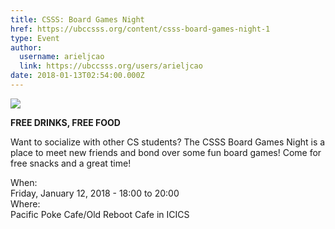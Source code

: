 ```yaml
---
title: CSSS: Board Games Night 
href: https://ubccsss.org/content/csss-board-games-night-1
type: Event
author:
  username: arieljcao
  link: https://ubccsss.org/users/arieljcao
date: 2018-01-13T02:54:00.000Z
---
```


<div class="field field-name-body field-type-text-with-summary field-label-hidden"><div class="field-items"><div class="field-item even"><p><img src="https://ubccsss.org/files/26239200_1783018025055320_7185707354782333276_n.jpg" style="max-width: 100%"></p>

<p><strong>FREE DRINKS, FREE FOOD</strong></p>

<p>Want to socialize with other CS students? The CSSS Board Games Night is a place to meet new friends and bond over some fun board games! Come for free snacks and a great time!</p>
</div></div></div><div class="field field-name-field-dates field-type-datetime field-label-above"><div class="field-label">When:&#xA0;</div><div class="field-items"><div class="field-item even"><span class="date-display-single">Friday, January 12, 2018 - <span class="date-display-range"><span class="date-display-start">18:00</span> to <span class="date-display-end">20:00</span></span></span></div></div></div><div class="field field-name-field-location field-type-text field-label-above"><div class="field-label">Where:&#xA0;</div><div class="field-items"><div class="field-item even">Pacific Poke Cafe/Old Reboot Cafe in ICICS</div></div></div>    <footer>
          </footer>